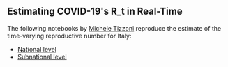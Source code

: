 ## Estimating COVID-19's R_t in Real-Time

The following notebooks by [Michele Tizzoni](https://github.com/micheletizzoni) reproduce the estimate of the time-varying reproductive number for Italy:

* [National level](https://github.com/micheletizzoni/covid-19/blob/master/Realtime%20R%20-%20Italy.ipynb)
* [Subnational level](https://github.com/micheletizzoni/covid-19/blob/master/Realtime%20R%20-%20Italian%20Regions.ipynb)

